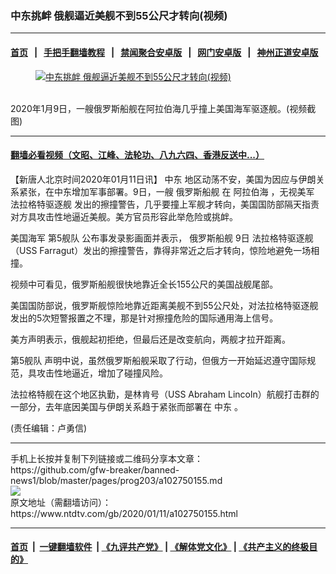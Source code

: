 ### 中东挑衅 俄舰逼近美舰不到55公尺才转向(视频)
------------------------

#### [首页](https://github.com/gfw-breaker/banned-news1/blob/master/README.md) &nbsp;&nbsp;|&nbsp;&nbsp; [手把手翻墙教程](https://github.com/gfw-breaker/guides/wiki) &nbsp;&nbsp;|&nbsp;&nbsp; [禁闻聚合安卓版](https://github.com/gfw-breaker/bn-android) &nbsp;&nbsp;|&nbsp;&nbsp; [网门安卓版](https://github.com/oGate2/oGate) &nbsp;&nbsp;|&nbsp;&nbsp; [神州正道安卓版](https://github.com/SzzdOgate/update) 



<div><div class="featured_image">
 <a href="https://i.ntdtv.com/assets/uploads/2020/01/1-196.jpg" target="_blank">
  <figure>
   <img alt="中东挑衅 俄舰逼近美舰不到55公尺才转向(视频)" src="https://i.ntdtv.com/assets/uploads/2020/01/1-196-800x450.jpg"/>
  </figure><br/>
 </a>
 <span class="caption">
  2020年1月9日，一艘俄罗斯船舰在阿拉伯海几乎撞上美国海军驱逐舰。(视频截图)
 </span>
</div>
</div><hr/>

#### [翻墙必看视频（文昭、江峰、法轮功、八九六四、香港反送中...）](http://167.172.214.107/home.html)

<div><div class="post_content" itemprop="articleBody">
 <p>
  【新唐人北京时间2020年01月11日讯】
  <ok href="https://www.ntdtv.com/gb/中东.htm">
   中东
  </ok>
  地区动荡不安，美国为因应与伊朗关系紧张，在中东增加军事部署。9日，一艘
  <ok href="https://www.ntdtv.com/gb/俄罗斯船舰.htm">
   俄罗斯船舰
  </ok>
  在
  <ok href="https://www.ntdtv.com/gb/阿拉伯海.htm">
   阿拉伯海
  </ok>
  ，无视美军
  <ok href="https://www.ntdtv.com/gb/法拉格特驱逐舰.htm">
   法拉格特驱逐舰
  </ok>
  发出的擦撞警告，几乎要撞上军舰才转向，美国国防部隔天指责对方具攻击性地逼近美舰。美方官员形容此举危险或挑衅。
 </p>
 <p>
  美国海军
  <ok href="https://www.ntdtv.com/gb/第5舰队.htm">
   第5舰队
  </ok>
  公布事发录影画面并表示，
  <ok href="https://www.ntdtv.com/gb/俄罗斯船舰.htm">
   俄罗斯船舰
  </ok>
  9日
  <ok href="https://www.ntdtv.com/gb/法拉格特驱逐舰.htm">
   法拉格特驱逐舰
  </ok>
  （USS Farragut）发出的擦撞警告，靠得非常近之后才转向，惊险地避免一场相撞。
 </p>
 <p>
  视频中可看见，俄罗斯船舰很快地靠近全长155公尺的美国战舰尾部。
 </p>
 <p>
  美国国防部说，俄罗斯舰惊险地靠近距离美舰不到55公尺处，对法拉格特驱逐舰发出的5次短警报置之不理，那是针对擦撞危险的国际通用海上信号。
 </p>
 <p>
  美方声明表示，俄舰起初拒绝，但最后还是改变航向，两舰才拉开距离。
 </p>
 <p>
  <ok href="https://www.ntdtv.com/gb/第5舰队.htm">
   第5舰队
  </ok>
  声明中说，虽然俄罗斯船舰采取了行动，但俄方一开始延迟遵守国际规范，具攻击性地逼近，增加了碰撞风险。
 </p>
 <div class="video_fit_container">
 </div>
 <p>
  法拉格特舰在这个地区执勤，是林肯号（USS Abraham Lincoln）航舰打击群的一部分，去年底因美国与伊朗关系趋于紧张而部署在
  <ok href="https://www.ntdtv.com/gb/中东.htm">
   中东
  </ok>
  。
 </p>
 <p>
  (责任编辑：卢勇信)
 </p>
 <div class="single_ad">
 </div>
</div>
</div>
<hr/>
手机上长按并复制下列链接或二维码分享本文章：<br/>
https://github.com/gfw-breaker/banned-news1/blob/master/pages/prog203/a102750155.md <br/>
<a href='https://github.com/gfw-breaker/banned-news1/blob/master/pages/prog203/a102750155.md'><img src='https://github.com/gfw-breaker/banned-news1/blob/master/pages/prog203/a102750155.md.png'/></a> <br/>
原文地址（需翻墙访问）：https://www.ntdtv.com/gb/2020/01/11/a102750155.html


------------------------
#### [首页](https://github.com/gfw-breaker/banned-news1/blob/master/README.md) &nbsp;|&nbsp; [一键翻墙软件](https://github.com/gfw-breaker/nogfw/blob/master/README.md) &nbsp;| [《九评共产党》](https://github.com/gfw-breaker/9ping.md/blob/master/README.md#九评之一评共产党是什么) | [《解体党文化》](https://github.com/gfw-breaker/jtdwh.md/blob/master/README.md) | [《共产主义的终极目的》](https://github.com/gfw-breaker/gczydzjmd.md/blob/master/README.md)


<img src='http://gfw-breaker.win/banned-news/pages/prog203/a102750155.md' width='0px' height='0px'/>